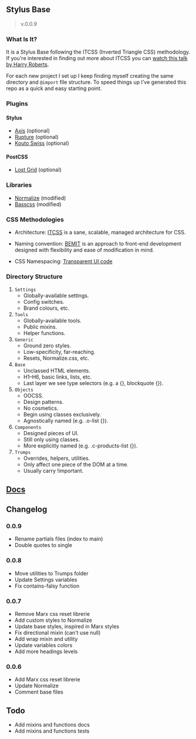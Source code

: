 ## Stylus Base

> v.0.0.9

### What Is It?

It is a Stylus Base following the ITCSS (Inverted Triangle CSS) methodology. If you're interested in finding out more about ITCSS you can [watch this talk by Harry Roberts](http://youtu.be/1OKZOV-iLj4).

For each new project I set up I keep finding myself creating the same directory and `@import` file structure. To speed things up I've generated this repo as a quick and easy starting point.

### Plugins

#### Stylus

* [Axis](http://axis.netlify.com/) (optional)
* [Rupture](http://jenius.github.io/rupture/) (optional)
* [Kouto Swiss](http://kouto-swiss.io/) (optional)

#### PostCSS

* [Lost Grid](http://corysimmons.github.io/lost/) (optional)

### Libraries

* [Normalize](https://necolas.github.io/normalize.css/) (modified)
* [Basscss](http://www.basscss.com/docs/) (modified)

### CSS Methodologies

* Architecture:
 [ITCSS](http://csswizardry.net/talks/2014/11/itcss-dafed.pdf) is a sane, scalable, managed architecture for CSS.

* Naming convention:
 [BEMIT](http://csswizardry.com/2015/08/bemit-taking-the-bem-naming-convention-a-step-further/)  is an approach to front-end development designed with flexibility and ease of modification in mind.

* CSS Namespacing:
 [Transparent UI code](http://csswizardry.com/2015/03/more-transparent-ui-code-with-namespaces/)

### Directory Structure

1. `Settings`
    * Globally-available settings.
    * Config switches.
    * Brand colours, etc.
2. `Tools`
    * Globally-available tools.
    * Public mixins.
    * Helper functions.
3. `Generic`
    * Ground zero styles.
    * Low-specificity, far-reaching.
    * Resets, Normalize.css, etc.
4. `Base`
    * Unclassed HTML elements.
    * H1–H6, basic links, lists, etc.
    * Last layer we see type selectors (e.g. a {},  blockquote {}).
5. `Objects`
    * OOCSS.
    * Design patterns.
    * No cosmetics.
    * Begin using classes exclusively.
    * Agnostically named (e.g. .o-list {}).
6. `Components`
    * Designed pieces of UI.
    * Still only using classes.
    * More explicitly named (e.g. .c-products-list {}).
7. `Trumps`
    * Overrides, helpers, utilities.
    * Only affect one piece of the DOM at a time.
    * Usually carry !important.

## [Docs](https://github.com/wochap/stylus-base/blob/master/docs.md)

## Changelog

### 0.0.9

  * Rename partials files (index to main)
  * Double quotes to single

### 0.0.8

  * Move utilities to Trumps folder
  * Update Settings variables
  * Fix contains-falsy function

### 0.0.7

  * Remove Marx css reset librerie
  * Add custom styles to Normalize
  * Update base styles, inspired in Marx styles
  * Fix directional mixin (can't use null)
  * Add wrap mixin and utility
  * Update variables colors
  * Add more headings levels

### 0.0.6

  * Add Marx css reset librerie
  * Update Normalize
  * Comment base files

## Todo

  * Add mixins and functions docs  
  * Add mixins and functions tests
